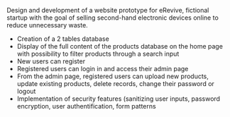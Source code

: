 Design and development of a website prototype for eRevive, fictional startup with the goal of selling second-hand electronic devices online to reduce unnecessary waste.

- Creation of a 2 tables database
- Display of the full content of the products database on the home page with possibility to filter products through a search input
- New users can register
- Registered users can login in and access their admin page
- From the admin page, registered users can upload new products, update existing products, delete records, change their password or logout
- Implementation of security features (sanitizing user inputs, password encryption, user authentification, form patterns
